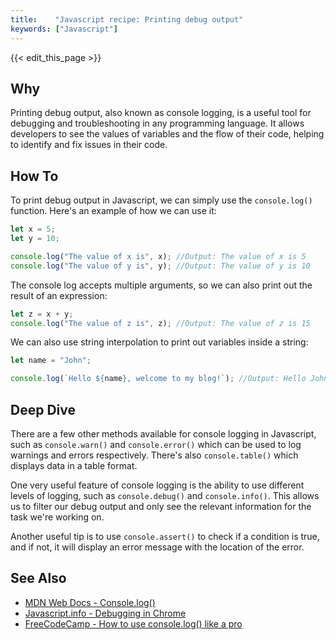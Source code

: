 ```yaml
---
title:    "Javascript recipe: Printing debug output"
keywords: ["Javascript"]
---
```


{{< edit_this_page >}}

## Why 

Printing debug output, also known as console logging, is a useful tool for debugging and troubleshooting in any programming language. It allows developers to see the values of variables and the flow of their code, helping to identify and fix issues in their code.

## How To 

To print debug output in Javascript, we can simply use the `console.log()` function. Here's an example of how we can use it:

```Javascript
let x = 5;
let y = 10;

console.log("The value of x is", x); //Output: The value of x is 5
console.log("The value of y is", y); //Output: The value of y is 10
```

The console log accepts multiple arguments, so we can also print out the result of an expression:

```Javascript
let z = x + y;
console.log("The value of z is", z); //Output: The value of z is 15
```

We can also use string interpolation to print out variables inside a string:

```Javascript
let name = "John";

console.log(`Hello ${name}, welcome to my blog!`); //Output: Hello John, welcome to my blog!
```

## Deep Dive 

There are a few other methods available for console logging in Javascript, such as `console.warn()` and `console.error()` which can be used to log warnings and errors respectively. There's also `console.table()` which displays data in a table format.

One very useful feature of console logging is the ability to use different levels of logging, such as `console.debug()` and `console.info()`. This allows us to filter our debug output and only see the relevant information for the task we're working on.

Another useful tip is to use `console.assert()` to check if a condition is true, and if not, it will display an error message with the location of the error.

## See Also 

- [MDN Web Docs - Console.log()](https://developer.mozilla.org/en-US/docs/Web/API/Console/log)
- [Javascript.info - Debugging in Chrome](https://javascript.info/debugging-chrome)
- [FreeCodeCamp - How to use console.log() like a pro](https://www.freecodecamp.org/news/how-to-use-console-log-like-a-pro/)